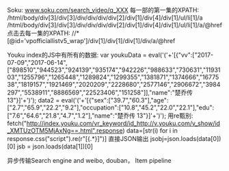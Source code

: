 Soku: www.soku.com/search_video/q_XXX
每一部的第一集的XPATH: /html/body/div[3]/div[3]/div/div/div/div[2]/div[1]/div[4]/div[1]/ul/li[1]/a
/html/body/div[3]/div[3]/div/div/div/div[2]/div[1]/div[4]/div[1]/ul/li[1]/a/@href
点击去每一集的XPATH: //*[@id='vpofficiallistv5_wrap']/div[1]/div[1]/div[1]/div/a/@href


Youku index的JS中有所有的数据:
    var youkuData = eval('('+'[{"vv":["2017-07-09","2017-06-14",["898510","944523","924139","935174","942226","988633","730631","1193103","1255796","1265448","1289824","1299355","1381871","1374666","1677538","1819157","1921469","2020209","2228680","2577146","2906672","3984297","5538911","8886569","22523406","151258"]],"name":"楚乔传 13"}]'+')');
    data2 = eval('('+'[{"sex":["39.7","60.3"],"age":["2.7","65.9","22.2","9.2"],"occupation":["10.8","45.2","22.0","22.1"],"edu":["7.6","64.6","21.8","4.7","1.2"],"name":"楚乔传 13"}]'+')');
用re甄别:
fetch("http://index.youku.com/vr_keyword/id_http://v.youku.com/v_show/id_XMTUzOTM5MjAxNg==.html",response)
data=[str(i) for i in response.css("script").re(r"\[\{.*\}\]")]
直接JSON输出
jsobj=json.loads(data[0])[0]
jsb = json.loads(data[1])[0]

异步传输Search engine and weibo, douban， Item pipeline